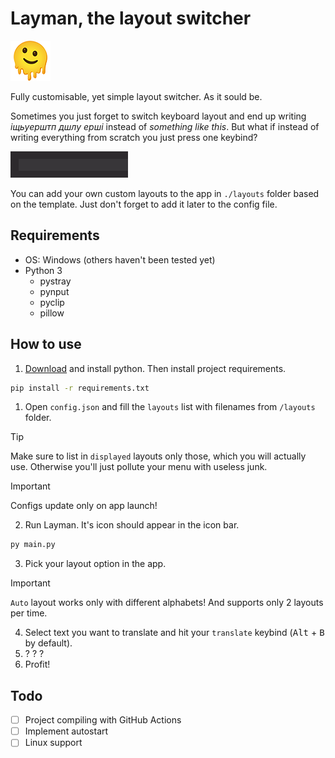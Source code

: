 # Layman, the layout switcher

<img src="./static/icon.png">

Fully customisable, yet simple layout switcher. As it sould be.

Sometimes you just forget to switch keyboard layout and end up writing _іщьуерштп дшлу ерші_ instead of _something like this_. But what if instead of writing everything from scratch you just press one keybind?

<img src="./static/demo.gif">

You can add your own custom layouts to the app in `./layouts` folder based on the template. Just don't forget to add it later to the config file.

## Requirements
- OS: Windows (others haven't been tested yet)
- Python 3
    - pystray
    - pynput
    - pyclip
    - pillow

## How to use
1. [Download](https://www.python.org/downloads/) and install python. Then install project requirements.

```cmd
pip install -r requirements.txt
```

1. Open `config.json` and fill the `layouts` list with filenames from `/layouts` folder.

> [!TIP]
> Make sure to list in `displayed` layouts only those, which you will actually use. Otherwise you'll just pollute your menu with useless junk.

> [!IMPORTANT]
> Configs update only on app launch!

2. Run Layman. It's icon should appear in the icon bar.

```cmd
py main.py
```

3. Pick your layout option in the app.

> [!IMPORTANT]
> `Auto` layout works only with different alphabets! And supports only 2 layouts per time.

4. Select text you want to translate and hit your `translate` keybind (<kbd>Alt</kbd> + <kbd>B</kbd> by default).
5. ? ? ?
6. Profit!

## Todo
- [ ] Project compiling with GitHub Actions
- [ ] Implement autostart
- [ ] Linux support